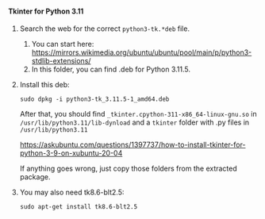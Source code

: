 #### Tkinter for Python 3.11
1. Search the web for the correct `python3-tk.*deb` file.
   1. You can start here: https://mirrors.wikimedia.org/ubuntu/ubuntu/pool/main/p/python3-stdlib-extensions/
   2. In this folder, you can find .deb for Python 3.11.5.


2. Install this deb:
    ```
    sudo dpkg -i python3-tk_3.11.5-1_amd64.deb
    ```
    After that, you should find `_tkinter.cpython-311-x86_64-linux-gnu.so` in `/usr/lib/python3.11/lib-dynload`
    and a `tkinter` folder with .py files in `/usr/lib/python3.11`
    
    https://askubuntu.com/questions/1397737/how-to-install-tkinter-for-python-3-9-on-xubuntu-20-04

   If anything goes wrong, just copy those folders from the extracted package.

3. You may also need tk8.6-blt2.5:
    ```
    sudo apt-get install tk8.6-blt2.5
    ```